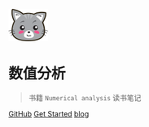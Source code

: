 ![logo](image/猫.svg)

# 数值分析

> 书籍 `Numerical analysis` 读书笔记

[GitHub](https://github.com/HFC666/Numerical-analysis.git) [Get Started](#数值分析) [blog](https://hfcouc.work/)

